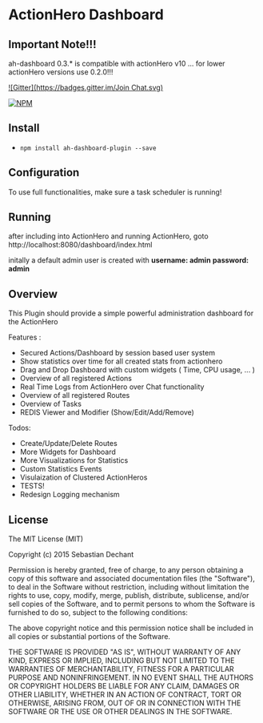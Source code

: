 ActionHero Dashboard
===================

## Important Note!!!
ah-dashboard 0.3.* is compatible with actionHero v10 ... for lower actionHero versions use 0.2.0!!!

[![Gitter](https://badges.gitter.im/Join Chat.svg)](https://gitter.im/S3bb1/ah-dashboard-plugin?utm_source=badge&utm_medium=badge&utm_campaign=pr-badge&utm_content=badge)

[![NPM](https://nodei.co/npm/ah-dashboard-plugin.png?downloads=true&downloadRank=true&stars=true)](https://nodei.co/npm/ah-dashboard-plugin/)

## Install

- `npm install ah-dashboard-plugin --save`


## Configuration

To use full functionalities, make sure a task scheduler is running!

## Running

after including into ActionHero and running ActionHero, goto http://localhost:8080/dashboard/index.html

initally a default admin user is created with 
**username: admin**
**password: admin**

## Overview

This Plugin should provide a simple powerful administration dashboard for the ActionHero

Features :
- Secured Actions/Dashboard by session based user system
- Show statistics over time for all created stats from actionhero
- Drag and Drop Dashboard with custom widgets ( Time, CPU usage, ... )
- Overview of all registered Actions
- Real Time Logs from ActionHero over Chat functionality
- Overview of all registered Routes
- Overview of Tasks
- REDIS Viewer and Modifier (Show/Edit/Add/Remove)

Todos:

- Create/Update/Delete Routes
- More Widgets for Dashboard
- More Visualizations for Statistics
- Custom Statistics Events
- Visulaization of Clustered ActionHeros
- TESTS!
- Redesign Logging mechanism


## License
The MIT License (MIT)

Copyright (c) 2015 Sebastian Dechant

Permission is hereby granted, free of charge, to any person obtaining a copy
of this software and associated documentation files (the "Software"), to deal
in the Software without restriction, including without limitation the rights
to use, copy, modify, merge, publish, distribute, sublicense, and/or sell
copies of the Software, and to permit persons to whom the Software is
furnished to do so, subject to the following conditions:

The above copyright notice and this permission notice shall be included in all
copies or substantial portions of the Software.

THE SOFTWARE IS PROVIDED "AS IS", WITHOUT WARRANTY OF ANY KIND, EXPRESS OR
IMPLIED, INCLUDING BUT NOT LIMITED TO THE WARRANTIES OF MERCHANTABILITY,
FITNESS FOR A PARTICULAR PURPOSE AND NONINFRINGEMENT. IN NO EVENT SHALL THE
AUTHORS OR COPYRIGHT HOLDERS BE LIABLE FOR ANY CLAIM, DAMAGES OR OTHER
LIABILITY, WHETHER IN AN ACTION OF CONTRACT, TORT OR OTHERWISE, ARISING FROM,
OUT OF OR IN CONNECTION WITH THE SOFTWARE OR THE USE OR OTHER DEALINGS IN THE
SOFTWARE.
